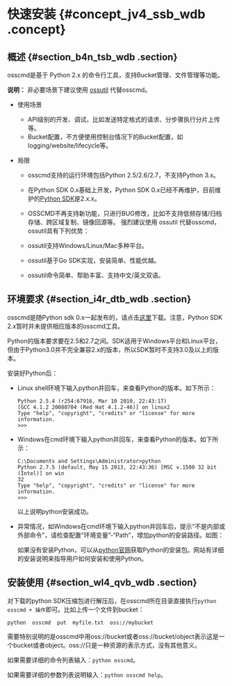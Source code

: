 # 快速安装 {#concept_jv4_ssb_wdb .concept}

## 概述 {#section_b4n_tsb_wdb .section}

osscmd是基于 Python 2.x 的命令行工具，支持Bucket管理、文件管理等功能。

**说明：** 非必要场景下建议使用 [ossutil](intl.zh-CN/常用工具/ossutil/下载和安装.md#) 代替osscmd。

-   使用场景
    -   API级别的开发、调试，比如发送特定格式的请求、分步骤执行分片上传等。
    -   Bucket配置，不方便使用控制台情况下的Bucket配置，如logging/website/lifecycle等。
-   局限

    -   osscmd支持的运行环境包括Python 2.5/2.6/2.7，不支持Python 3.x。
    -   在Python SDK 0.x基础上开发，Python SDK 0.x已经不再维护，目前维护的[Python SDK](https://www.alibabacloud.com/help/doc-detail/32026.htm)是2.x.x。
    -   OSSCMD不再支持新功能，只进行BUG修改，比如不支持低频存储/归档存储、跨区域复制、镜像回源等。
    强烈建议使用 ossutil 代替osscmd，ossutil具有下列优势：

    -   ossutil支持Windows/Linux/Mac多种平台。
    -   ossutil基于Go SDK实现，安装简单、性能优越。
    -   ossutil命令简单、帮助丰富、支持中文/英文双语。

## 环境要求 {#section_i4r_dtb_wdb .section}

osscmd是随Python sdk 0.x一起发布的，请点击[这里](https://www.alibabacloud.com/help/doc-detail/32171.htm)下载。注意，Python SDK 2.x暂时并未提供相应版本的osscmd工具。

Python的版本要求要在2.5和2.7之间。SDK适用于Windows平台和Linux平台，但由于Python3.0并不完全兼容2.x的版本，所以SDK暂时不支持3.0及以上的版本。

安装好Python后：

-   Linux shell环境下输入python并回车，来查看Python的版本。如下所示：

    ```
    Python 2.5.4 (r254:67916, Mar 10 2010, 22:43:17) 
    [GCC 4.1.2 20080704 (Red Hat 4.1.2-46)] on linux2
    Type "help", "copyright", "credits" or "license" for more information.
    >>>
    ```

-   Windows在cmd环境下输入python并回车，来查看Python的版本。如下所示：

    ```
    C:\Documents and Settings\Administrator>python
    Python 2.7.5 (default, May 15 2013, 22:43:36) [MSC v.1500 32 bit (Intel)] on win
    32
    Type "help", "copyright", "credits" or "license" for more information.
    >>>
    ```

    以上说明python安装成功。

-   异常情况，如Windows在cmd环境下输入python并回车后，提示“不是内部或外部命令”，请检查配置“环境变量”-“Path”，增加python的安装路径。如图：

    如果没有安装Python，可以从[python官网](http://www.python.org/)获取Python的安装包。网站有详细的安装说明来指导用户如何安装和使用Python。


## 安装使用 {#section_wl4_qvb_wdb .section}

对下载的python SDK压缩包进行解压后，在osscmd所在目录直接执行`python osscmd + 操作`即可。比如上传一个文件到bucket：

```
python  osscmd  put  myfile.txt  oss://mybucket
```

需要特别说明的是osscmd中用oss://bucket或者oss://bucket/object表示这是一个bucket或者object。oss://只是一种资源的表示方式，没有其他意义。

如果需要详细的命令列表输入：`python osscmd`。

如果需要详细的参数列表说明输入：`python osscmd help`。

